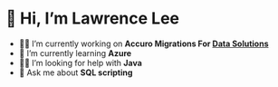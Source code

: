 # 👋 Hi, I’m Lawrence Lee  
- 👨‍🏭 I’m currently working on **Accuro Migrations For [Data Solutions](https://github.com/qhrtech/data-solutions)**  
- 🔭 I’m currently learning **Azure**  
- 🙋‍♂ I’m looking for help with **Java**  
- 💬 Ask me about **SQL scripting**  
